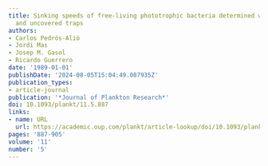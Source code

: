 ```yaml
---
title: Sinking speeds of free-living phototrophic bacteria determined with covered
  and uncovered traps
authors:
- Carlos Pedrós-Alió
- Jordi Mas
- Josep M. Gasol
- Ricardo Guerrero
date: '1989-01-01'
publishDate: '2024-08-05T15:04:49.087935Z'
publication_types:
- article-journal
publication: '*Journal of Plankton Research*'
doi: 10.1093/plankt/11.5.887
links:
- name: URL
  url: https://academic.oup.com/plankt/article-lookup/doi/10.1093/plankt/11.5.887
pages: '887-905'
volume: '11'
number: '5'
---
```

